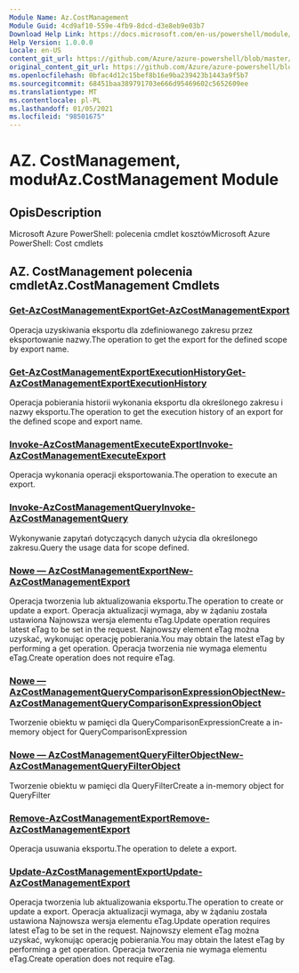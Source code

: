 ```yaml
---
Module Name: Az.CostManagement
Module Guid: 4cd9af10-559e-4fb9-8dcd-d3e8eb9e03b7
Download Help Link: https://docs.microsoft.com/en-us/powershell/module/az.costmanagement
Help Version: 1.0.0.0
Locale: en-US
content_git_url: https://github.com/Azure/azure-powershell/blob/master/src/CostManagement/help/Az.CostManagement.md
original_content_git_url: https://github.com/Azure/azure-powershell/blob/master/src/CostManagement/help/Az.CostManagement.md
ms.openlocfilehash: 0bfac4d12c15bef8b16e9ba239423b1443a9f5b7
ms.sourcegitcommit: 68451baa389791703e666d95469602c5652609ee
ms.translationtype: MT
ms.contentlocale: pl-PL
ms.lasthandoff: 01/05/2021
ms.locfileid: "98501675"
---
```

# <span data-ttu-id="d8ccf-101">AZ. CostManagement, moduł</span><span class="sxs-lookup"><span data-stu-id="d8ccf-101">Az.CostManagement Module</span></span>
## <span data-ttu-id="d8ccf-102">Opis</span><span class="sxs-lookup"><span data-stu-id="d8ccf-102">Description</span></span>
<span data-ttu-id="d8ccf-103">Microsoft Azure PowerShell: polecenia cmdlet kosztów</span><span class="sxs-lookup"><span data-stu-id="d8ccf-103">Microsoft Azure PowerShell: Cost cmdlets</span></span>

## <span data-ttu-id="d8ccf-104">AZ. CostManagement polecenia cmdlet</span><span class="sxs-lookup"><span data-stu-id="d8ccf-104">Az.CostManagement Cmdlets</span></span>
### [<span data-ttu-id="d8ccf-105">Get-AzCostManagementExport</span><span class="sxs-lookup"><span data-stu-id="d8ccf-105">Get-AzCostManagementExport</span></span>](Get-AzCostManagementExport.md)
<span data-ttu-id="d8ccf-106">Operacja uzyskiwania eksportu dla zdefiniowanego zakresu przez eksportowanie nazwy.</span><span class="sxs-lookup"><span data-stu-id="d8ccf-106">The operation to get the export for the defined scope by export name.</span></span>

### [<span data-ttu-id="d8ccf-107">Get-AzCostManagementExportExecutionHistory</span><span class="sxs-lookup"><span data-stu-id="d8ccf-107">Get-AzCostManagementExportExecutionHistory</span></span>](Get-AzCostManagementExportExecutionHistory.md)
<span data-ttu-id="d8ccf-108">Operacja pobierania historii wykonania eksportu dla określonego zakresu i nazwy eksportu.</span><span class="sxs-lookup"><span data-stu-id="d8ccf-108">The operation to get the execution history of an export for the defined scope and export name.</span></span>

### [<span data-ttu-id="d8ccf-109">Invoke-AzCostManagementExecuteExport</span><span class="sxs-lookup"><span data-stu-id="d8ccf-109">Invoke-AzCostManagementExecuteExport</span></span>](Invoke-AzCostManagementExecuteExport.md)
<span data-ttu-id="d8ccf-110">Operacja wykonania operacji eksportowania.</span><span class="sxs-lookup"><span data-stu-id="d8ccf-110">The operation to execute an export.</span></span>

### [<span data-ttu-id="d8ccf-111">Invoke-AzCostManagementQuery</span><span class="sxs-lookup"><span data-stu-id="d8ccf-111">Invoke-AzCostManagementQuery</span></span>](Invoke-AzCostManagementQuery.md)
<span data-ttu-id="d8ccf-112">Wykonywanie zapytań dotyczących danych użycia dla określonego zakresu.</span><span class="sxs-lookup"><span data-stu-id="d8ccf-112">Query the usage data for scope defined.</span></span>

### [<span data-ttu-id="d8ccf-113">Nowe — AzCostManagementExport</span><span class="sxs-lookup"><span data-stu-id="d8ccf-113">New-AzCostManagementExport</span></span>](New-AzCostManagementExport.md)
<span data-ttu-id="d8ccf-114">Operacja tworzenia lub aktualizowania eksportu.</span><span class="sxs-lookup"><span data-stu-id="d8ccf-114">The operation to create or update a export.</span></span>
<span data-ttu-id="d8ccf-115">Operacja aktualizacji wymaga, aby w żądaniu została ustawiona Najnowsza wersja elementu eTag.</span><span class="sxs-lookup"><span data-stu-id="d8ccf-115">Update operation requires latest eTag to be set in the request.</span></span>
<span data-ttu-id="d8ccf-116">Najnowszy element eTag można uzyskać, wykonując operację pobierania.</span><span class="sxs-lookup"><span data-stu-id="d8ccf-116">You may obtain the latest eTag by performing a get operation.</span></span>
<span data-ttu-id="d8ccf-117">Operacja tworzenia nie wymaga elementu eTag.</span><span class="sxs-lookup"><span data-stu-id="d8ccf-117">Create operation does not require eTag.</span></span>

### [<span data-ttu-id="d8ccf-118">Nowe — AzCostManagementQueryComparisonExpressionObject</span><span class="sxs-lookup"><span data-stu-id="d8ccf-118">New-AzCostManagementQueryComparisonExpressionObject</span></span>](New-AzCostManagementQueryComparisonExpressionObject.md)
<span data-ttu-id="d8ccf-119">Tworzenie obiektu w pamięci dla QueryComparisonExpression</span><span class="sxs-lookup"><span data-stu-id="d8ccf-119">Create a in-memory object for QueryComparisonExpression</span></span>

### [<span data-ttu-id="d8ccf-120">Nowe — AzCostManagementQueryFilterObject</span><span class="sxs-lookup"><span data-stu-id="d8ccf-120">New-AzCostManagementQueryFilterObject</span></span>](New-AzCostManagementQueryFilterObject.md)
<span data-ttu-id="d8ccf-121">Tworzenie obiektu w pamięci dla QueryFilter</span><span class="sxs-lookup"><span data-stu-id="d8ccf-121">Create a in-memory object for QueryFilter</span></span>

### [<span data-ttu-id="d8ccf-122">Remove-AzCostManagementExport</span><span class="sxs-lookup"><span data-stu-id="d8ccf-122">Remove-AzCostManagementExport</span></span>](Remove-AzCostManagementExport.md)
<span data-ttu-id="d8ccf-123">Operacja usuwania eksportu.</span><span class="sxs-lookup"><span data-stu-id="d8ccf-123">The operation to delete a export.</span></span>

### [<span data-ttu-id="d8ccf-124">Update-AzCostManagementExport</span><span class="sxs-lookup"><span data-stu-id="d8ccf-124">Update-AzCostManagementExport</span></span>](Update-AzCostManagementExport.md)
<span data-ttu-id="d8ccf-125">Operacja tworzenia lub aktualizowania eksportu.</span><span class="sxs-lookup"><span data-stu-id="d8ccf-125">The operation to create or update a export.</span></span>
<span data-ttu-id="d8ccf-126">Operacja aktualizacji wymaga, aby w żądaniu została ustawiona Najnowsza wersja elementu eTag.</span><span class="sxs-lookup"><span data-stu-id="d8ccf-126">Update operation requires latest eTag to be set in the request.</span></span>
<span data-ttu-id="d8ccf-127">Najnowszy element eTag można uzyskać, wykonując operację pobierania.</span><span class="sxs-lookup"><span data-stu-id="d8ccf-127">You may obtain the latest eTag by performing a get operation.</span></span>
<span data-ttu-id="d8ccf-128">Operacja tworzenia nie wymaga elementu eTag.</span><span class="sxs-lookup"><span data-stu-id="d8ccf-128">Create operation does not require eTag.</span></span>

